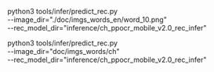 
python3 tools/infer/predict_rec.py \
    --image_dir="./doc/imgs_words_en/word_10.png" \
    --rec_model_dir="inference/ch_ppocr_mobile_v2.0_rec_infer"

python3 tools/infer/predict_rec.py \
    --image_dir="doc/imgs_words/ch" \
    --rec_model_dir="inference/ch_ppocr_mobile_v2.0_rec_infer"



